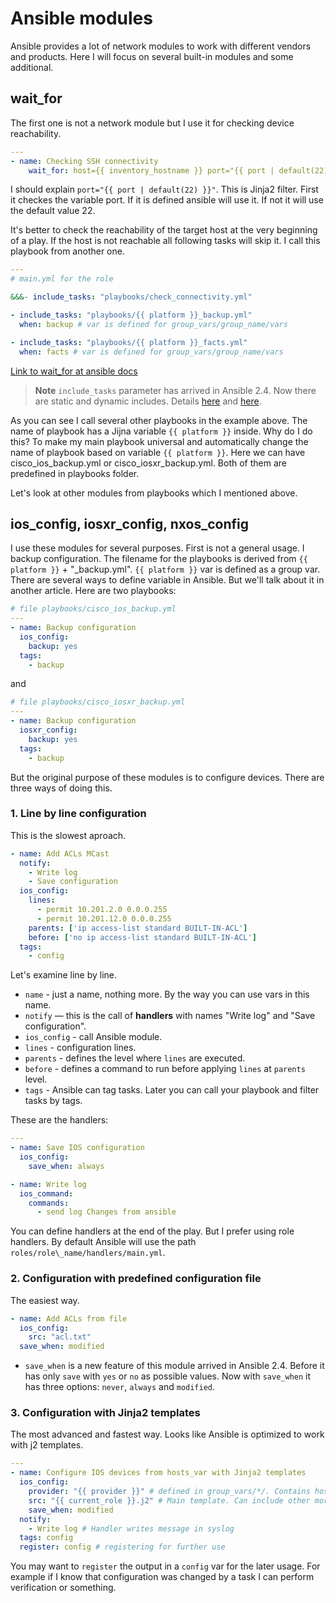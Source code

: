 # Ansible modules

Ansible provides a lot of network modules to work with different vendors and products. Here I will focus on several built-in modules and some additional.

## wait\_for

The first one is not a network module but I use it for checking device reachability.

```yaml
---
- name: Checking SSH connectivity
    wait_for: host={{ inventory_hostname }} port="{{ port | default(22) }}"  timeout=5
```

I should explain `port="{{ port | default(22) }}"`. This is Jinja2 filter. First it checkes the variable port. If it is defined ansible will use it. If not it will use the default value 22.

It's better to check the reachability of the target host at the very beginning of a play. If the host is not reachable all following tasks will skip it. I call this playbook from another one.

```yaml
---
# main.yml for the role

&&&- include_tasks: "playbooks/check_connectivity.yml"

- include_tasks: "playbooks/{{ platform }}_backup.yml"
  when: backup # var is defined for group_vars/group_name/vars

- include_tasks: "playbooks/{{ platform }}_facts.yml"
  when: facts # var is defined for group_vars/group_name/vars
```

[Link to wait_for at ansible docs](http://docs.ansible.com/ansible/latest/wait_for_module.html)

> **Note** `include_tasks` parameter has arrived in Ansible 2.4. Now there are static and dynamic includes. Details [here](https://docs.ansible.com/ansible/devel/playbooks_reuse.html) and [here](https://docs.ansible.com/ansible/devel/playbooks_reuse_includes.html).

As you can see I call several other playbooks in the example above. The name of playbook has a Jijna variable `{{ platform }}` inside. Why do I do this? To make my main playbook universal and automatically change the name of playbook based on variable `{{ platform }}`. Here we can have cisco_ios_backup.yml or cisco_iosxr_backup.yml. Both of them are predefined in playbooks folder.

Let's look at other modules from playbooks which I mentioned above.

## ios_config, iosxr_config, nxos_config

I use these modules for several purposes. First is not a general usage. I backup configuration. The filename for the playbooks is derived from `{{ platform }}` + "\_backup.yml". `{{ platform }}` var is defined as a group var. There are several ways to define variable in Ansible. But we'll talk about it in another article. Here are two playbooks:

```yaml
# file playbooks/cisco_ios_backup.yml
---
- name: Backup configuration
  ios_config:
    backup: yes
  tags:
    - backup
```

and

```yaml
# file playbooks/cisco_iosxr_backup.yml
---
- name: Backup configuration
  iosxr_config:
    backup: yes
  tags:
    - backup
```

But the original purpose of these modules is to configure devices. There are three ways of doing this.

### 1. Line by line configuration

This is the slowest aproach.

```yaml
- name: Add ACLs MCast
  notify:
    - Write log
    - Save configuration
  ios_config:
    lines:
      - permit 10.201.2.0 0.0.0.255
      - permit 10.201.12.0 0.0.0.255
    parents: ['ip access-list standard BUILT-IN-ACL']
    before: ['no ip access-list standard BUILT-IN-ACL']
  tags:
    - config
```

Let's examine line by line.

- `name` - just a name, nothing more. By the way you can use vars in this name.
- `notify` — this is the call of **handlers** with names "Write log" and "Save configuration".
- `ios_config` - call Ansible module.
- `lines` - configuration lines.
- `parents` - defines the level where `lines` are executed.
- `before` - defines a command to run before applying `lines` at `parents` level.
- `tags` - Ansible can tag tasks. Later you can call your playbook and filter tasks by tags.

These are the handlers:

```yaml
---
- name: Save IOS configuration
  ios_config:
    save_when: always

- name: Write log
  ios_command:
    commands:
      - send log Changes from ansible
```

You can define handlers at the end of the play. But I prefer using role handlers. By default Ansible will use the path `roles/role\_name/handlers/main.yml`.

### 2. Configuration with predefined configuration file

The easiest way.

```yaml
- name: Add ACLs from file
  ios_config:
    src: "acl.txt"
  save_when: modified
```

- `save_when` is a new feature of this module arrived in Ansible 2.4. Before it has only `save` with `yes` or `no` as possible values. Now with `save_when` it has three options: `never`, `always` and `modified`.

### 3. Configuration with Jinja2 templates

The most advanced and fastest way. Looks like Ansible is optimized to work with j2 templates.

```yaml
---
- name: Configure IOS devices from hosts_var with Jinja2 templates
  ios_config:
    provider: "{{ provider }}" # defined in group_vars/*/. Contains host, username, password
    src: "{{ current_role }}.j2" # Main template. Can include other more specific templates
    save_when: modified
  notify:
    - Write log # Handler writes message in syslog
  tags: config
  register: config # registering for further use
```

You may want to `register` the output in a `config` var for the later usage. For example if I know that configuration was changed by a task I can perform verification or something.
